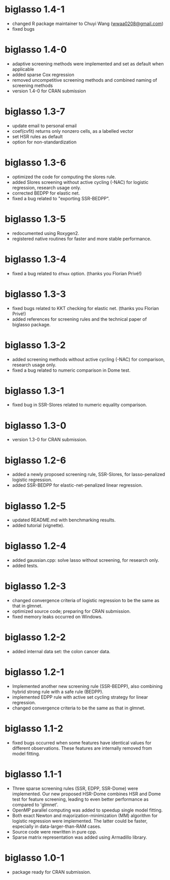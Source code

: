 # biglasso 1.4-1
* changed R package maintainer to Chuyi Wang (wwaa0208@gmail.com)
* fixed bugs

# biglasso 1.4-0
* adaptive screening methods were implemented and set as default when applicable
* added sparse Cox regression
*  removed uncompetitive screening methods and combined naming of screening methods
*  version 1.4-0 for CRAN submission

# biglasso 1.3-7
* update email to personal email
* coef(cvfit) returns only nonzero cells, as a labelled vector
* set HSR rules as default
* option for non-standardization

# biglasso 1.3-6
* optimized the code for computing the slores rule.
* added Slores screening without active cycling (-NAC) for logistic regression, research usage only.
* corrected BEDPP for elastic net.
* fixed a bug related to "exporting SSR-BEDPP".

# biglasso 1.3-5
* redocumented using Roxygen2.
* registered native routines for faster and more stable performance.

# biglasso 1.3-4
* fixed a bug related to `dfmax` option. (thanks you Florian Privé!)

# biglasso 1.3-3
* fixed bugs related to KKT checking for elastic net. (thanks you Florian Privé!)
* added references for screening rules and the technical paper of biglasso package.

# biglasso 1.3-2
* added screening methods without active cycling (-NAC) for comparison, research usage only.
* fixed a bug related to numeric comparison in Dome test.

# biglasso 1.3-1
* fixed bug in SSR-Slores related to numeric equality comparison.

# biglasso 1.3-0
* version 1.3-0 for CRAN submission.
  
# biglasso 1.2-6
* added a newly proposed screening rule, SSR-Slores, for lasso-penalized logistic regression.
* added SSR-BEDPP for elastic-net-penalized linear regression.

# biglasso 1.2-5
*  updated README.md with benchmarking results.
*  added tutorial (vignette).

# biglasso 1.2-4
*  added gaussian.cpp: solve lasso without screening, for research only.
*  added tests.

# biglasso 1.2-3
*  changed convergence criteria of logistic regression to be the same as that in glmnet.
*  optimized source code; preparing for CRAN submission.
*  fixed memory leaks occurred on Windows.

# biglasso 1.2-2
* added internal data set: the colon cancer data.

# biglasso 1.2-1
* Implemented another new screening rule (SSR-BEDPP), also combining hybrid strong rule 
with a safe rule (BEDPP).
* implemented EDPP rule with active set cycling strategy for linear regression.
*  changed convergence criteria to be the same as that in glmnet.

# biglasso 1.1-2
* fixed bugs occurred when some features have identical values for different 
observations. These features are internally removed from model fitting.

# biglasso 1.1-1
* Three sparse screening rules (SSR, EDPP, SSR-Dome) were implemented. Our 
new proposed HSR-Dome combines HSR and Dome test for feature screening,
leading to even better performance as compared to 'glmnet'.	
* OpenMP parallel computing was added to speedup single model fitting.
* Both exact Newton and majorization-minimization (MM) algorithm for logistic regression
were implemented. The latter could be faster, especially in data-larger-than-RAM cases.
* Source code were rewritten in pure cpp.
*  Sparse matrix representation was added using Armadillo library.

# biglasso 1.0-1
* package ready for CRAN submission.
